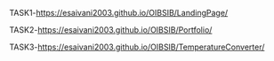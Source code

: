 TASK1-https://esaivani2003.github.io/OIBSIB/LandingPage/

TASK2-https://esaivani2003.github.io/OIBSIB/Portfolio/

TASK3-https://esaivani2003.github.io/OIBSIB/TemperatureConverter/



